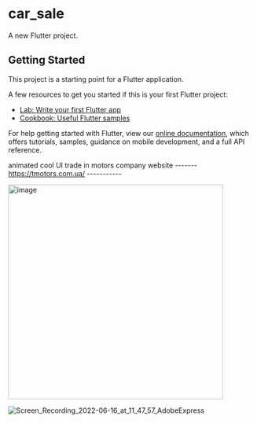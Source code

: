 # car_sale

A new Flutter project.

## Getting Started

This project is a starting point for a Flutter application.

A few resources to get you started if this is your first Flutter project:

- [Lab: Write your first Flutter app](https://flutter.dev/docs/get-started/codelab)
- [Cookbook: Useful Flutter samples](https://flutter.dev/docs/cookbook)

For help getting started with Flutter, view our
[online documentation](https://flutter.dev/docs), which offers tutorials,
samples, guidance on mobile development, and a full API reference.
   
   
   animated cool UI trade in motors company website 
   ------- https://tmotors.com.ua/ -----------

<img width="437" alt="image" src="https://user-images.githubusercontent.com/86294468/176380665-8efae6dd-2cca-408d-beaa-f64d10ca0027.png">

![Screen_Recording_2022-06-16_at_11_47_57_AdobeExpress](https://user-images.githubusercontent.com/86294468/176384402-578e5b52-eb94-4326-95b9-1d810c784629.gif)
